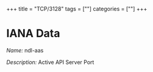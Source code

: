 +++
title = "TCP/3128"
tags = [""]
categories = [""]
+++

# IANA Data

_Name:_ ndl-aas

_Description:_ Active API Server Port

